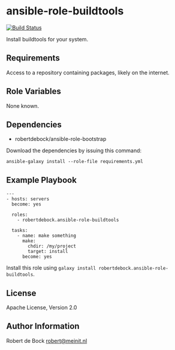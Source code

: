 ansible-role-buildtools
=========

[![Build Status](https://travis-ci.org/robertdebock/ansible-role-buildtools.svg?branch=master)](https://travis-ci.org/robertdebock/ansible-role-buildtools)

Install buildtools for your system.

Requirements
------------

Access to a repository containing packages, likely on the internet.

Role Variables
--------------

None known.

Dependencies
------------

- robertdebock/ansible-role-bootstrap

Download the dependencies by issuing this command:
```
ansible-galaxy install --role-file requirements.yml
```

Example Playbook
----------------

```
---
- hosts: servers
  become: yes

  roles:
    - robertdebock.ansible-role-buildtools

  tasks:
    - name: make something
      make:
        chdir: /my/project
        target: install
      become: yes
```

Install this role using `galaxy install robertdebock.ansible-role-buildtools`.

License
-------

Apache License, Version 2.0

Author Information
------------------

Robert de Bock <robert@meinit.nl>
